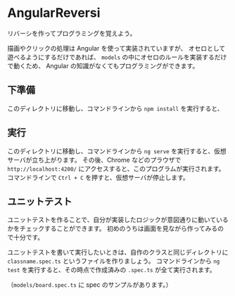 # AngularReversi

リバーシを作ってプログラミングを覚えよう。

描画やクリックの処理は Angular を使って実装されていますが、
オセロとして遊べるようにするだけであれば、 `models` の中にオセロのルールを実装するだけで動くため、
Angular の知識がなくてもプログラミングができます。

## 下準備

このディレクトリに移動し、コマンドラインから `npm install` を実行すると、

## 実行

このディレクトリに移動し、コマンドラインから `ng serve` を実行すると、仮想サーバが立ち上がります。
その後、Chrome などのプラウザで `http://localhost:4200/` にアクセスすると、このプログラムが実行されます。
コマンドラインで `Ctrl + C` を押すと、仮想サーバが停止します。

## ユニットテスト

ユニットテストを作ることで、自分が実装したロジックが意図通りに動いているかをチェックすることができます。
初めのうちは画面を見ながら作ってみるので十分です。

ユニットテストを書いて実行したいときは、自作のクラスと同じディレクトリに `classname.spec.ts` というファイルを作りましょう。
コマンドラインから `ng test` を実行すると、その時点で作成済みの `.spec.ts` が全て実行されます。

（`models/board.spec.ts` に spec のサンプルがあります。）
